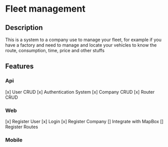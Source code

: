 # Fleet management

## Description

This is a system to a company use to manage your fleet, for example if you have a factory and need to manage and locate your vehicles to know the route, consumption, time, price and other stuffs

## Features

### Api

[x] User CRUD
[x] Authentication System
[x] Company CRUD
[x] Router CRUD

### Web

[x] Register User
[x] Login
[x] Register Company
[] Integrate with MapBox
[] Register Routes

### Mobile
